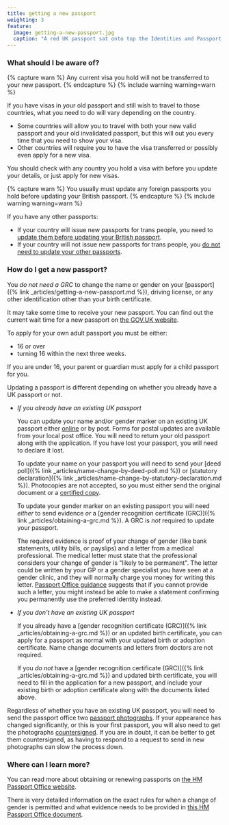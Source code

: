 ```yaml
---
title: getting a new passport
weighting: 3
feature:
  image: getting-a-new-passport.jpg
  caption: "A red UK passport sat onto top the Identities and Passport Services information leaflet."
---
```


### What should I be aware of?

{% capture warn %}
Any current visa you hold will not be transferred to your new passport.
{% endcapture %}
{% include warning warning=warn %}

If you have visas in your old passport and still wish to travel to those countries, what you need to do will vary depending on the country.
- Some countries will allow you to travel with both your new valid passport and your old invalidated passport, but this will out you every time that you need to show your visa.
- Other countries will require you to have the visa transferred or possibly even apply for a new visa.

You should check with any country you hold a visa with before you update your details, or just apply for new visas.

{% capture warn %}
You usually must update any foreign passports you hold before updating your British passport.
{% endcapture %}
{% include warning warning=warn %}

If you have any other passports: 
- If your country will issue new passports for trans people, you need to [update them before updating your British passport](https://www.gov.uk/government/publications/change-of-name-guidance/use-and-change-of-names).
- If your country will not issue new passports for trans people, you [do not need to update your other passports](https://www.gov.uk/government/publications/change-of-name-guidance/use-and-change-of-names#exceptions-guidance).

### How do I get a new passport?

You *do not need a GRC* to change the name or gender on your [passport]({% link _articles/getting-a-new-passport.md %}), driving license, or any other identification other than your birth certificate.

It may take some time to receive your new passport. You can find out the current wait time for a new passport on [the GOV.UK website](https://www.gov.uk/government/organisations/hm-passport-office/about-our-services).

To apply for your own adult passport you must be either:
- 16 or over
- turning 16 within the next three weeks.

If you are under 16, your parent or guardian must apply for a child passport for you.

Updating a passport is different depending on whether you already have a UK passport or not.

- *If you already have an existing UK passport*

  You can update your name and/or gender marker on an existing UK passport either [online](https://www.gov.uk/apply-renew-passport) or by post. Forms for postal updates are available from your local post office. You will need to return your old passport along with the application. If you have lost your passport, you will need to declare it lost. 

  To update your name on your passport you will need to send your [deed poll]({% link _articles/name-change-by-deed-poll.md %}) or [statutory declaration]({% link _articles/name-change-by-statutory-declaration.md %}). Photocopies are not accepted, so you must either send the original document or a [certified copy](https://www.gov.uk/certifying-a-document).

  To update your gender marker on an existing passport you will need *either* to send evidence *or* a [gender recognition certificate (GRC)]({% link _articles/obtaining-a-grc.md %}). A GRC is *not* required to update your passport.
  
  The required evidence is proof of your change of gender (like bank statements, utility bills, or payslips) and a letter from a medical professional. The medical letter must state that the professional considers your change of gender is "likely to be permanent". The letter could be written by your GP or a gender specialist you have seen at a gender clinic, and they will normally charge you money for writing this letter. [Passport Office guidance](https://assets.publishing.service.gov.uk/government/uploads/system/uploads/attachment_data/file/974817/Gender_recognition_V8.pdf) suggests that if you cannot provide such a letter, you might instead be able to make a statement confirming you permanently use the preferred identity instead.

- *If you don't have an existing UK passport*

  If you already have a [gender recognition certificate (GRC)]({% link _articles/obtaining-a-grc.md %}) or an updated birth certificate, you can apply for a passport as normal with your updated birth or adoption certificate. Name change documents and letters from doctors are not required.

  If you *do not* have a [gender recognition certificate (GRC)]({% link _articles/obtaining-a-grc.md %}) and updated birth certificate, you will need to fill in the application for a new passport, and include your existing birth or adoption certificate along with the documents listed above.

Regardless of whether you have an existing UK passport, you will need to send the passport office two [passport photographs](https://www.gov.uk/photos-for-passports). If your appearance has changed significantly, or this is your first passport, you will also need to get the photographs [countersigned](https://www.gov.uk/countersigning-passport-applications). If you are in doubt, it can be better to get them countersigned, as having to respond to a request to send in new photographs can slow the process down. 

### Where can I learn more?

You can read more about obtaining or renewing passports on [the HM Passport Office website](https://www.gov.uk/government/uploads/system/uploads/attachment_data/file/251703/Applying_for_a_passport_additional_information.PDF).

There is very detailed information on the exact rules for when a change of gender is permitted and what evidence needs to be provided in [this HM Passport Office document](https://assets.publishing.service.gov.uk/government/uploads/system/uploads/attachment_data/file/974817/Gender_recognition_V8.pdf).
